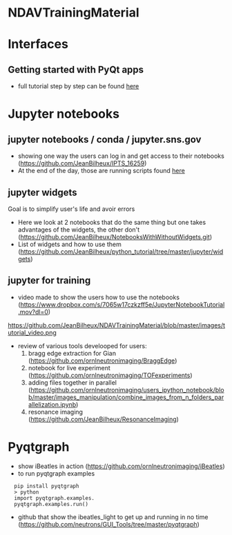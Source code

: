 # NDAVTrainingMaterial

# Interfaces

## Getting started with PyQt apps

- full tutorial step by step can be found [here](https://github.com/JeanBilheux/PyQtGui101/wiki)

# Jupyter notebooks

## jupyter  notebooks / conda / jupyter.sns.gov

- showing one way the users can log in and get access to their notebooks (https://github.com/JeanBilheux/IPTS_16259)
- At the end of the day, those are running scripts found [here](https://github.com/JeanBilheux/IPTS_scripts)

## jupyter widgets

Goal is to simplify user's life and avoir errors 

- Here we look at 2 notebooks that do the same thing but one takes advantages of the widgets, the other don't (https://github.com/JeanBilheux/NotebooksWithWithoutWidgets.git)
- List of widgets and how to use them (https://github.com/JeanBilheux/python_tutorial/tree/master/jupyter/widgets)

## jupyter for training

- video made to show the users how to use the notebooks (https://www.dropbox.com/s/7065w17czkzff5e/JupyterNotebookTutorial.mov?dl=0)

https://github.com/JeanBilheux/NDAVTrainingMaterial/blob/master/images/tutorial_video.png

- review of various tools develooped for users:
  1. bragg edge extraction for Gian (https://github.com/ornlneutronimaging/BraggEdge)
  2. notebook for live experiment (https://github.com/ornlneutronimaging/TOFexperiments)
  3. adding files together in parallel (https://github.com/ornlneutronimaging/users_ipython_notebook/blob/master/images_manipulation/combine_images_from_n_folders_parallelization.ipynb)
  4. resonance imaging (https://github.com/JeanBilheux/ResonanceImaging)
  
# Pyqtgraph

- show iBeatles in action (https://github.com/ornlneutronimaging/iBeatles)
- to run pyqtgraph examples

```
  pip install pyqtgraph
  > python
  import pyqtgraph.examples.
  pyqtgraph.examples.run()
  ```

- github that show the ibeatles_light to get up and running in no time (https://github.com/neutrons/GUI_Tools/tree/master/pyqtgraph)
                    
